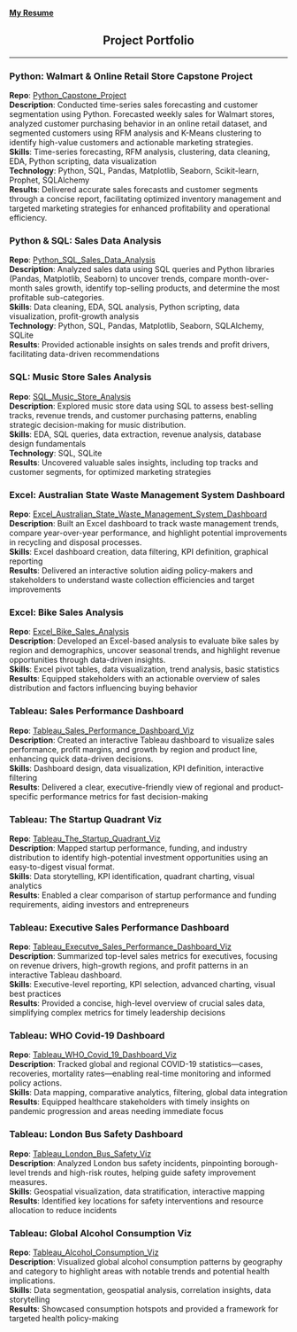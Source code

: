**[My Resume](https://drive.google.com/file/d/1tE33IjWc-QzTUPm3Dklqx3uQVz9orhEv/view?usp=sharing)**
<h2 align="center">Project Portfolio</h2>

---
### Python: Walmart & Online Retail Store Capstone Project
**Repo**: [Python_Capstone_Project](https://github.com/Shipra-Kumar/Python_Capstone_Project)   
**Description**: Conducted time-series sales forecasting and customer segmentation using Python. Forecasted weekly sales for Walmart stores, analyzed customer purchasing behavior in an online retail dataset, and segmented customers using RFM analysis and K-Means clustering to identify high-value customers and actionable marketing strategies.  
**Skills**: Time-series forecasting, RFM analysis, clustering, data cleaning, EDA, Python scripting, data visualization  
**Technology**: Python, SQL, Pandas, Matplotlib, Seaborn, Scikit-learn, Prophet, SQLAlchemy  
**Results**: Delivered accurate sales forecasts and customer segments through a concise report, facilitating optimized inventory management and targeted marketing strategies for enhanced profitability and operational efficiency. 

### Python & SQL: Sales Data Analysis 
**Repo**: [Python_SQL_Sales_Data_Analysis](https://github.com/Shipra-Kumar/Python_SQL_Sales_Data_Analysis)  
**Description**: Analyzed sales data using SQL queries and Python libraries (Pandas, Matplotlib, Seaborn) to uncover trends, compare month-over-month sales growth, identify top-selling products, and determine the most profitable sub-categories.  
**Skills**: Data cleaning, EDA, SQL analysis, Python scripting, data visualization, profit-growth analysis  
**Technology**: Python, SQL, Pandas, Matplotlib, Seaborn, SQLAlchemy, SQLite  
**Results**: Provided actionable insights on sales trends and profit drivers, facilitating data-driven recommendations  

### SQL: Music Store Sales Analysis 
**Repo**: [SQL_Music_Store_Analysis](https://github.com/Shipra-Kumar/SQL_Music_Store_Analysis)  
**Description**: Explored music store data using SQL to assess best-selling tracks, revenue trends, and customer purchasing patterns, enabling strategic decision-making for music distribution.  
**Skills**: EDA, SQL queries, data extraction, revenue analysis, database design fundamentals  
**Technology**: SQL, SQLite  
**Results**: Uncovered valuable sales insights, including top tracks and customer segments, for optimized marketing strategies  

### Excel: Australian State Waste Management System Dashboard
**Repo**: [Excel_Australian_State_Waste_Management_System_Dashboard](https://github.com/Shipra-Kumar/Excel_Australian_State_Waste_Management_System_Dashboard)  
**Description**: Built an Excel dashboard to track waste management trends, compare year-over-year performance, and highlight potential improvements in recycling and disposal processes.  
**Skills**: Excel dashboard creation, data filtering, KPI definition, graphical reporting  
**Results**: Delivered an interactive solution aiding policy-makers and stakeholders to understand waste collection efficiencies and target improvements  

### Excel: Bike Sales Analysis
**Repo**: [Excel_Bike_Sales_Analysis](https://github.com/Shipra-Kumar/Excel_Bike_Sales_Analysis)  
**Description**: Developed an Excel-based analysis to evaluate bike sales by region and demographics, uncover seasonal trends, and highlight revenue opportunities through data-driven insights.  
**Skills**: Excel pivot tables, data visualization, trend analysis, basic statistics  
**Results**: Equipped stakeholders with an actionable overview of sales distribution and factors influencing buying behavior  

### Tableau: Sales Performance Dashboard 
**Repo**: [Tableau_Sales_Performance_Dashboard_Viz](https://github.com/Shipra-Kumar/Tableau_Sales_Performance_Dashboard_Viz)  
**Description**: Created an interactive Tableau dashboard to visualize sales performance, profit margins, and growth by region and product line, enhancing quick data-driven decisions.  
**Skills**: Dashboard design, data visualization, KPI definition, interactive filtering  
**Results**: Delivered a clear, executive-friendly view of regional and product-specific performance metrics for fast decision-making  

### Tableau: The Startup Quadrant Viz
**Repo**: [Tableau_The_Startup_Quadrant_Viz](https://github.com/Shipra-Kumar/Tableau_The_Startup_Quadrant_Viz)  
**Description**: Mapped startup performance, funding, and industry distribution to identify high-potential investment opportunities using an easy-to-digest visual format.  
**Skills**: Data storytelling, KPI identification, quadrant charting, visual analytics  
**Results**: Enabled a clear comparison of startup performance and funding requirements, aiding investors and entrepreneurs  

### Tableau: Executive Sales Performance Dashboard 
**Repo**: [Tableau_Executve_Sales_Performance_Dashboard_Viz](https://github.com/Shipra-Kumar/Tableau_Executve_Sales_Performance_Dashboard_Viz)  
**Description**: Summarized top-level sales metrics for executives, focusing on revenue drivers, high-growth regions, and profit patterns in an interactive Tableau dashboard.  
**Skills**: Executive-level reporting, KPI selection, advanced charting, visual best practices  
**Results**: Provided a concise, high-level overview of crucial sales data, simplifying complex metrics for timely leadership decisions  

### Tableau: WHO Covid-19 Dashboard 
**Repo**: [Tableau_WHO_Covid_19_Dashboard_Viz](https://github.com/Shipra-Kumar/Tableau_WHO_Covid_19_Dashboard_Viz)  
**Description**: Tracked global and regional COVID-19 statistics—cases, recoveries, mortality rates—enabling real-time monitoring and informed policy actions.  
**Skills**: Data mapping, comparative analytics, filtering, global data integration  
**Results**: Equipped healthcare stakeholders with timely insights on pandemic progression and areas needing immediate focus  

### Tableau: London Bus Safety Dashboard
**Repo**: [Tableau_London_Bus_Safety_Viz](https://github.com/Shipra-Kumar/Tableau_London_Bus_Safety_Viz)  
**Description**: Analyzed London bus safety incidents, pinpointing borough-level trends and high-risk routes, helping guide safety improvement measures.  
**Skills**: Geospatial visualization, data stratification, interactive mapping  
**Results**: Identified key locations for safety interventions and resource allocation to reduce incidents  

### Tableau: Global Alcohol Consumption Viz
**Repo**: [Tableau_Alcohol_Consumption_Viz](https://github.com/Shipra-Kumar/Tableau_Alcohol_Consumption_Viz)  
**Description**: Visualized global alcohol consumption patterns by geography and category to highlight areas with notable trends and potential health implications.  
**Skills**: Data segmentation, geospatial analysis, correlation insights, data storytelling  
**Results**: Showcased consumption hotspots and provided a framework for targeted health policy-making


